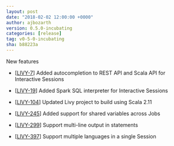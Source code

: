 ```yaml
---
layout: post
date: "2018-02-02 12:00:00 +0000"
author: ajbozarth
version: 0.5.0-incubating
categories: [release]
tag: v0-5-0-incubating
sha: b88223a
---
```

<!--
{% comment %}
Licensed to the Apache Software Foundation (ASF) under one or more
contributor license agreements.  See the NOTICE file distributed with
this work for additional information regarding copyright ownership.
The ASF licenses this file to you under the Apache License, Version 2.0
(the "License"); you may not use this file except in compliance with
the License.  You may obtain a copy of the License at

http://www.apache.org/licenses/LICENSE-2.0

Unless required by applicable law or agreed to in writing, software
distributed under the License is distributed on an "AS IS" BASIS,
WITHOUT WARRANTIES OR CONDITIONS OF ANY KIND, either express or implied.
See the License for the specific language governing permissions and
limitations under the License.
{% endcomment %}
-->

New features

* [<a href="https://issues.apache.org/jira/browse/LIVY-7">LIVY-7</a>]
  Added autocompletion to REST API and Scala API for Interactive Sessions

* [<a href="https://issues.apache.org/jira/browse/LIVY-19">LIVY-19</a>]
  Added Spark SQL interpreter for Interactive Sessions

* [<a href="https://issues.apache.org/jira/browse/LIVY-104">LIVY-104</a>]
  Updated Livy project to build using Scala 2.11

* [<a href="https://issues.apache.org/jira/browse/LIVY-245">LIVY-245</a>]
  Added support for shared variables across Jobs

* [<a href="https://issues.apache.org/jira/browse/LIVY-299">LIVY-299</a>]
  Support multi-line output in statements

* [<a href="https://issues.apache.org/jira/browse/LIVY-397">LIVY-397</a>]
  Support multiple languages in a single Session
